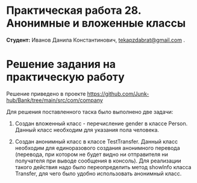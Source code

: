 # Практическая работа 28. Анонимные и вложенные классы
**Студент:** Иванов Данила Константинович, tekapzdabrat@gmail.com .
# Решение задания на практическую работу
Решение приведено в проекте https://github.com/Junk-hub/Bank/tree/main/src/com/company

Для решения поставленного таска было выполнено две задачи:

1. Создан вложенный класс - перечисление gender в классе Person. Данный класс необходим для указания пола человека.

2. Создан анонимный класс в классе TestTransfer. Данный класс необходим для единоразового создания анонимного перевода (перевода, при котором не будет видно ни отправителя ни получателя при выводе сообщения в консоль). Для реализации такого действия надо было переопределить метод showInfo класса Transfer, для чего было удобно использовать анонимный класс.


